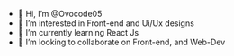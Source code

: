 - 👋 Hi, I’m @Ovocode05
- 👀 I’m interested in Front-end and Ui/Ux designs
- 🌱 I’m currently learning React Js
- 💞️ I’m looking to collaborate on Front-end, and Web-Dev

<!---
Ovocode05/Ovocode05 is a ✨ special ✨ repository because its `README.md` (this file) appears on your GitHub profile.
You can click the Preview link to take a look at your changes.
--->
